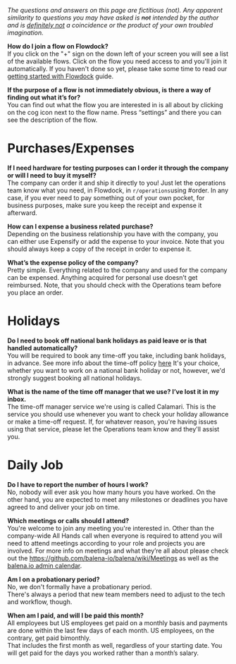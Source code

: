 _The questions and answers on this page are fictitious (not). Any apparent similarity to questions you may have asked is ~~not~~ intended by the author and is <u>definitely not</u> a coincidence or the product of your own troubled imagination._

**How do I join a flow on Flowdock?** <br>
If you click on the "+" sign on the down left of your screen you will see a list of the available flows. Click on the flow you need access to and you'll join it automatically. If you haven't done so yet, please take some time to read our [getting started with Flowdock](https://github.com/balena-io/balena/wiki/Flowdock) guide.

**If the purpose of a flow is not immediately obvious, is there a way of finding out what it’s for?** <br>
You can find out what the flow you are interested in is all about by clicking on the cog icon next to the flow name. Press “settings” and there you can see the description of the flow.

# Purchases/Expenses
**If I need hardware for testing purposes can I order it through the company or will I need to buy it myself?** <br>
The company can order it and ship it directly to you! Just let the operations team know what you need, in Flowdock, in `r/operations`using #order. In any case, if you ever need to pay something out of your own pocket, for business purposes, make sure you keep the receipt and expense it afterward.

**How can I expense a business related purchase?** <br>
Depending on the business relationship you have with the company, you can either use Expensify or add the expense to your invoice. Note that you should always keep a copy of the receipt in order to expense it.

**What’s the expense policy of the company?** <br>
Pretty simple. Everything related to the company and used for the company can be expensed. Anything acquired for personal use doesn’t get reimbursed. Note, that you should check with the Operations team before you place an order. 

# Holidays
**Do I need to book off national bank holidays as paid leave or is that handled automatically?** <br>
You will be required to book any time-off you take, including bank holidays, in advance. See more info about the time-off policy [here](https://github.com/balena-io/balena-io/wiki/Leave-Policy)
It's your choice, whether you want to work on a national bank holiday or not, however, we'd strongly suggest booking all national holidays.

**What is the name of the time off manager that we use? I’ve lost it in my inbox.** <br>
The time-off manager service we're using is called Calamari. This is the service you should use whenever you want to check your holiday allowance or make a time-off request. If, for whatever reason, you're having issues using that service, please let the Operations team know and they'll assist you.

# Daily Job
**Do I have to report the number of hours I work?** <br>
No, nobody will ever ask you how many hours you have worked. On the other hand, you are expected to meet any milestones or deadlines you have agreed to and deliver your job on time. 

**Which meetings or calls should I attend?** <br>
You're welcome to join any meeting you're interested in. Other than the company-wide All Hands call when everyone is required to attend you will need to attend meetings according to your role and projects you are involved. For more info on meetings and what they’re all about please check out the https://github.com/balena-io/balena/wiki/Meetings as well as the [balena.io admin calendar](https://calendar.google.com/calendar/embed?src=admin%40resin.io).

**Am I on a probationary period?** <br>
No, we don't formally have a probationary period. <br>
There's always a period that new team members need to adjust to the tech and workflow, though.

**When am I paid, and will I be paid this month?** <br>
All employees but US employees get paid on a monthly basis and payments are done within the last few days of each month. US employees, on the contrary, get paid bimonthly. <br>
That includes the first month as well, regardless of your starting date. You will get paid for the days you worked rather than a month’s salary.